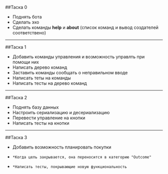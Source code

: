 ##Таска 0
* Поднять бота
* Сделать эхо
* Сделать команды __help__ и __about__ (список команд и вывод создателей соответствено)

---

##Таска 1
* Добавить команды управления и возможность управлть при помощи них
* Написать дерево команд
* Заставить команды сообщать о неправильном вводе
* Написать теты на команды 
* Написать тесты на дерево команд

---

##Таска 2
* Поднять базу данных
* Настроить сериализацию и десериализацию
* Перевести управление на кнопки
* Написать тесты на кнопки

---


##Таска 3
* Добавить возможность планировать покупки
*     *Когда цель закрывается, она переносится в категорию "Outcome"
*     *Написать тесты, покрывающие новую функциональность
